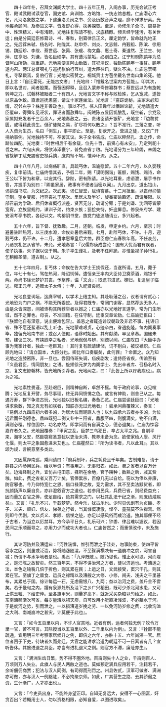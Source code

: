 <!-- { "loadSidebar": true } -->
　　四十四年冬，召拜文渊阁大学士。四十五年正月，入阁办事，历充会试正考官、殿试武殿试读卷官，国史馆、典训馆、方略馆、一统志馆总裁。仁庙潜心六艺，凡河洛象数之学，下逮濂洛关闽之书、旁及历数音声之理，靡不殚求研索。光地每承顾问，及奏进文字，皆发舒心得，抉奥探窔。至是，命修朱子全书、周易折中、性理精义，中有淆赜，光地往复陈请不勌，求底精醇。频言经学隆污，有关世运；由是分简廷臣修纂诗、书、春秋，别纂律吕正义，厘定韵学，皆命就光地正之。先后荐朱轼、杨名时、陆陇其、赵申乔、刘炎、文志鲸、冉觐祖、陈滨、徐用锡、魏廷珍、李绂、蔡世远、张昺、张瑗、梅文鼎、惠士奇、秦道然、王兰生、何焯、庄亨阳、刘谦，皆名臣硕学。其有遭污蒙垢，必别白之。江宁知府陈鹏年为总督阿山所劾，拟重辟。光地乘便言阿山勤敏，其犯清议，独劾陈鹏年一事耳。鹏年遂内召。两江总督噶礼与巡抚张伯行互纠，遣大臣往讯，狱久不决。仁庙忽罢噶礼，寻孥戳焉，复伯行官；光地实密赞之。桐城贡士方苞坐戴名世南山集论死。他日上言：『自汪霦死，无能古文者』！光地曰：『惟戴名世案内方苞能』。叩其次，即以名世对，闻者股栗。而苞因得释，且召入蒙养斋修纂群书；蔡世远以为有旋乾转坤之力。试翰林被黜者二十有四人，光地言文字不称与败检殊，乞从宽减，遂皆以原品休致。直隶巡抚患盗，请立十家连坐法。光地言：『盗踪诡秘，主家未必知情，况邻右乎？株连非善政也』。事以不行。徭人田舜年以僭越论斩，光地请遣大臣覆审，得舜年见诬状，罪诬者而赦舜年。闽贼陈五显因饥酿乱，既坐斩，余党及家属拟充发者千三百余人，光地奏赦之。云、贵诸臣请开银矿，光地言：『边黎贫匮，或得藉此资生。但矿徒聚之易，矿尽将何以散之』？旨不准行。三藩之变，听人入赀为生员，名曰「例生」，事平即止。至是，复欲开之。营进之徒，又议广开捐纳事例。光地独持不可，卒罢其议。朱子全书告成，仁庙以粹然孔、孟之传，命跻位四配。光地奏：『时世相后千有余载，位先十哲，前贤心有未安』。乃定列祀十哲之末。六旬庆典，将欲沛泽寰宇，普免直省丁粮。光地请分为三年轮蠲，未蠲之省拨解丁赋充蠲省吏禄兵饷，庶内帑不竭，恺泽环流。从之。

　　四十八年八月，以病疡旷直，具疏丐休，温谕慰留。五十二年六月，以久婴残疾，复申前请。仁庙终惜其去，予假二年，赐「谟明弼谐」匾额，赐饯、赐诗，命王公以下皆为和章，以宠其行。辞陛，密有陈请。以光地耳重，虑语泄，屡手书作答，并握手为别曰：『卿虽家居，政事有不便者当密以闻』。九月出京，道出铅山，谒鹅湖书院，为文纪之。次武夷，谒仁智堂，赋诗寄慕。十二月抵里，以丧母抑情守制，望乡变服，行奔丧礼于墓次。里居未及半岁，旋奉密谕趣还，疏请展限。以部召前为学政、后归休者概行派差，贤否无分，疏请分甄；于是刘谦、沈涵等皆蒙宽宥。立族里规约，课训子弟，约束乡族；狙狯失恃，奸盗屏息。修泉州府学、建安溪考亭书院，各纪以文。构榕阴书堂，族党门徒追随请业，多兴起者。

　　五十六年，旨下督、抚敦趣。二月，还朝。临发，申定乡约。六月，至京；时避暑驻跸热河，以三庚水潦，命俟处暑后来觐。七月，赴陛丐休，不许。十月，迎觐丐休，仍不许。十二月，遭孝惠章皇后大恤，群臣虑仁庙春秋年高，不任哀劳，凡诸丧礼乞从省节，未允。光地奏言：『汉儒郑康成尝论：国有大忧而君有疾者，使子执事。朱子据以议于朝。朱子平生谨礼，及老不任拜跪，亦惟坐视子孙行礼。乞稍抑圣情，遵古制』。从之。

　　五十七年四月，复丐休；命俟在告大学士王掞假还，当遂所请。五月，薨于位，年七十有七。驾在热河，降诏悯悼。遣恒亲王率内大臣侍卫奠茶酒，赐银千两。命尚书徐元梦护其丧，予祭葬，谥「文贞」；取遗书进览。榇归，复遣皇子临送。雍正元年，追赠太子太傅；十年，入祀贤良祠。

　　光地良登词垣，迄膺宰辅，以学术上结主知。其赴耿藩之召，议者谓有贰心；光地恐为门户之祸，不能无所委蛇。及得君既专，常闭门谢客，显然荐达无多人。由是众皆深怨，间被谗构其所荐举者以撼之；仁庙亦以光地好言道学，常为门生所诳，然不之罪也。母丧，不准回籍，在任守制，廷臣交章论劾。仁庙谕廷臣曰：『朕留他自有深意，说出便难包容』。盖忌之者辄造诽议朝政及非君不事、托语归省、殊不愿还蜚语以乱上听也。光地蒙难艰贞，心迹卒白，眷遇旋隆。每内阁奏事毕，独留光地南书房；或召入便殿，语移时始出。其有献纳，罕见章奏。国储未预，建议三次。有挟觊幸之私者，光地侃侃与辨，别疏以闻。仁庙叹曰『大臣中办事为我家计者，独此一老臣耳』！其时复有疏请建储，词不别白，被议褫职。仁庙顾光地曰：『请立国本，大臣分也。卿比年口奏屡矣，此何罪』？命置之。众乃知光地之造膝密陈，非一旦也。尝因侍班失调，疝疾剧发；遣侍臣省疾，传谕至有『义虽君臣，情同朋友』之语。旋擢徐元梦为内阁学士、免出辛者库、召杨名时入京、复文志鲸翰林，皆光地所引荐者。光地闻之，曰：『此皆上所以疗我疾也』。病为之减。

　　光地素性畏谨，至赴艰巨，则精神自断，卓然不摇。每于政府论事，众见喧腾；光地反复开譬，务尽事理，终无异同愤怫之色。或言有裨助，则舍己从之。每遇万寿，群下争进古玩，光地独以旧板名编，奏备乙览。仁庙尝谕廷臣曰：『光地讲求象数，知之真无有如朕者，知朕亦无过光地者』！尝承问鼎覆餗义，奏言：『易例以九四应初六者多凶，为居大位而昵匪人也；以九四承六五者亦多凶，为位近君而任刚德也。鼎四既犯二例又卦中三阳者，鼎腹至四，则腹满矣，物不自满，满则必覆。禄位固尔，功名亦然。即学问而有自满之心，德必退矣』。仁庙为悚容嘉许者久之。光地因覆奏：『甲寅之乱，臣梦三乌犯日，卒占太平之兆。自削平来，海宇乂安，然臣窃窥圣意犹以吏治未清、教养未备为念。欲使家给人康、风行化偃，则太平之象固愈进未艾也』。仁庙瞿然曰：『所为读书者，凡以此耳』。其以颂为规，言婉意至多类此。

　　又因扈跸南巡，乘间请曰：『府兵制坏，兵之耗费且千年矣。古制难复，请于群县之内参用民兵，给以半资；有事用之，无事归农。如此，费之省者以百万计矣。边海经制之兵，宜仿古屯田意，择所在余地，官予耕种；数熟之后，减其赀粮。如此，费之省者又百万计矣。官俸累杀，百僚几无以自给。窃以为俸以养廉，防官邪也。今乃仰恃宽仁之恩、借口禄薄之故，竞为需求，其不至卖法黩货者，即抗颜扬声以廉自负，亦非澄叙官方之道也。若参用民兵，兵费已省，则经费益充；因而量加百官之俸，使足自给，绝其需求之门，以杜其乱法干纪之渐，则庶绩咸熙矣』。又言：『礼乐不兴，千载梦梦。然今乐，犹古乐也。少时见优剧有为贞臣、孝子、义夫、顺妇、信友、悌弟之行者，当其慷慨凄激，悍卒、童孺莫不沾襟焉。然则即今优剧，文以贞义、孝顺、信悌之迹，亦足以感风俗而成治道。独其鄙俚不经于古者，为当立以厉禁耳。方今承平日久，礼乐可兴；钟黍、律吕难以遽议，若因民间之乐顺而导之，亦用力少而成功大者也』。仁庙皆然之；而重慎改作，未及施行。

　　其论河防并及漕运曰：『河性湍悍，惟引而泄之于洼处，勿事防束，使四平皆容水之区，则虽或泛滥，势将随涨随溢，不至骤满横决有一道崩冲之虞，河害自减；所谓不与水争地者是也。禹贡：「九泽既陂」。陂乃堤也。惟止水可堤。河而堤之，是汨陈之故智矣。然三百年来，不得不讲治河之方者，徒以济运也。考漕运之法，本色之输税几倍于折色，则其累在民；上运之日，文武接受，窦穴千孔，则其累在官。至旗丁之廪食、运员之禄糈以及漕艘之大修、小修，闸夫、浅夫之千里碁布，其累总于国。综计每运一石，无虑需银八、九两；益以治河之费，盖斤金不啻矣。若于畿甸之内，躧有泉源处所及洼下之乡广兴稻田，既可少杀北河水患，又可上供玉粒、下给吏俸。至各旗甲米，则量岁高下，就近采买杂粮以匀给之。如此，东南漕额渐次可省，每岁量漕以牣天庾，自可改用小艇直凌浅波，不必藉水于河。于是度河之势，引而泄之，一以损漕道岁挽之劳、一以免河防岁修之费，北收沟洫之大利、南减崩冲之甚灾，计莫便于此也』。

　　又言：『如今五百里以内，不许人官其地。近者有例，远者何独无例？牧令万里一官，苦不可言。其除授当以五百里以外、二千里以内为例』。又言：『铨部不能疏通，宜用明三年考察家居候升之例，即倍之六年，亦胜十五、六年尚滞一官。居位者困于下吏，待缺者久而弗迁。大官之能讲求治道为朝廷不可一日离者有几？宜听告休。其旅进退之具臣，亦当有进礼退义之例。则官方不滞，廉耻亦生』。

　　又言：『满洲生齿日繁，势不得不圈外地。百亩则失十人之业，千亩则百人、万顷则万人失业。此旗人与民人两敝之道也。莫如预定满兵应用若干，注籍若干，余听佃佣商贾；犯法与汉人同例，有司得而刑罚之。州县佐贰，汉军可做者、满洲亦可做，亦与汉人一例黜陡，不必拘聚京师。如此，广其营生之路、去其骄倨之资，生计渐广，人才亦出也』。

　　又言：『今吏员出身，不能终身望正印。自知无复远大，安得不一心图富，奸贪百出？若概用士人，勿以资格相限，必知自爱，以图进取矣』。

